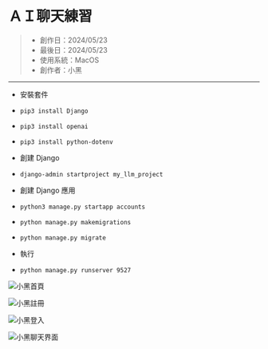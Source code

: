 # ＡＩ聊天練習
> * 創作日：2024/05/23
> * 最後日：2024/05/23
> * 使用系統：MacOS
> * 創作者：小黑
---
* 安裝套件
* `pip3 install Django`
* `pip3 install openai`
* `pip3 install python-dotenv`


* 創建 Django
* `django-admin startproject my_llm_project`

* 創建 Django 應用
* `python3 manage.py startapp accounts`
* `python manage.py makemigrations`
* `python manage.py migrate`

* 執行
* `python manage.py runserver 9527`

![小黑首頁](https://hackmd.io/_uploads/S1YEVphmC.png)

![小黑註冊](https://hackmd.io/_uploads/BytNNpnmA.png)

![小黑登入](https://hackmd.io/_uploads/SkYNV6nXR.png)

![小黑聊天界面](https://hackmd.io/_uploads/S1F44T3XA.png)
